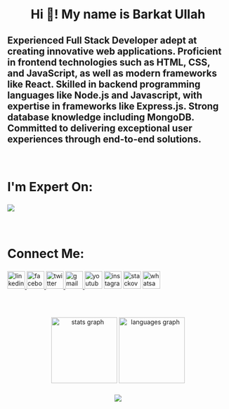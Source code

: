 
<h1 align="center">Hi 👋! My name is  Barkat Ullah</h1>

###

<h2 align="left">Experienced Full Stack Developer adept at creating innovative web applications. Proficient in frontend technologies such as HTML, CSS, and JavaScript, as well as modern frameworks like React. Skilled in backend programming languages like Node.js and Javascript, with expertise in frameworks like Express.js. Strong database knowledge including MongoDB. Committed to delivering exceptional user experiences through end-to-end solutions.</h2>

###

<br clear="both">

<h1 align="left">I'm Expert On:</h1>

###
<p align="left">
  <a href="https://skillicons.dev">
    <img src="https://skillicons.dev/icons?i=html,css,bootstrap,tailwind,sass,js,react,nodejs,firebase,mongodb,express,wordpress,vscode,atom,bash,powershell,figma,git,github,netlify,vercel," />
  </a>
</p>

###

<br clear="both">

<h1 align="left">Connect Me:</h1>

###

<div align="left">
  <a href="https://www.linkedin.com/in/barkatzx/" target="_blank">
    <img src="https://img.shields.io/static/v1?message=LinkedIn&logo=linkedin&label=&color=0077B5&logoColor=white&labelColor=&style=flat" height="40" alt="linkedin logo"  />
  </a>
  <a href="https://www.facebook.com/barkat.zx/" target="_blank">
    <img src="https://img.shields.io/static/v1?message=Facebook&logo=facebook&label=&color=1877F2&logoColor=white&labelColor=&style=flat" height="40" alt="facebook logo"  />
  </a>
  <a href="https://twitter.com/barkat_zx" target="_blank">
    <img src="https://img.shields.io/static/v1?message=Twitter&logo=twitter&label=&color=1DA1F2&logoColor=white&labelColor=&style=flat" height="40" alt="twitter logo"  />
  </a>
  <a href="barkatullah.zx@gmail.com" target="_blank">
    <img src="https://img.shields.io/static/v1?message=Gmail&logo=gmail&label=&color=D14836&logoColor=white&labelColor=&style=flat" height="40" alt="gmail logo"  />
  </a>
  <img src="https://img.shields.io/static/v1?message=Youtube&logo=youtube&label=&color=FF0000&logoColor=white&labelColor=&style=flat" height="40" alt="youtube logo"  />
  <img src="https://img.shields.io/static/v1?message=Instagram&logo=instagram&label=&color=E4405F&logoColor=white&labelColor=&style=flat" height="40" alt="instagram logo"  />
  <img src="https://img.shields.io/static/v1?message=Stackoverflow&logo=stackoverflow&label=&color=FE7A16&logoColor=white&labelColor=&style=flat" height="40" alt="stackoverflow logo"  />
  <img src="https://img.shields.io/static/v1?message=Whatsapp&logo=whatsapp&label=&color=25D366&logoColor=white&labelColor=&style=flat" height="40" alt="whatsapp logo"  />
</div>

###

<br clear="both">

###

<div align="center">
  <img src="https://github-readme-stats.vercel.app/api?hide_title=false&hide_rank=false&show_icons=true&include_all_commits=true&count_private=true&disable_animations=false&theme=radical&locale=en&hide_border=false&username=Barkatzx" height="150" alt="stats graph"  />
  <img src="https://github-readme-stats.vercel.app/api/top-langs?locale=en&hide_title=false&layout=compact&card_width=320&langs_count=10&theme=radical&hide_border=false&username=Barkatzx" height="150" alt="languages graph"  />
</div>

###

<div align="center">
  <img src="https://profile-counter.glitch.me/Barkatzx/count.svg?"  />
</div>

###
